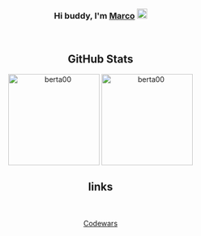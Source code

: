<div align="center">
<h3 align="center">
Hi buddy, I'm <a href="https://www.instagram.com/marcobertagnolli/" target="_blank" rel="noreferrer">Marco</a>      <img style="height:20px;" src="https://external-content.duckduckgo.com/iu/?u=https%3A%2F%2Fmedia.tenor.com%2Fimages%2F30169e4a670daf12443df7d2dd140176%2Ftenor.gif&f=1&nofb=1">
</h3>

<br>

## GitHub Stats 

<p align="center">
<img height="180em" src="https://github-readme-stats.vercel.app/api?username=berta00&hide_border=true&count_private=true&show_icons=true&theme=ayu-mirage" alt="berta00" align = "center"/>
<img height=180em" src="https://github-readme-stats.vercel.app/api/top-langs?username=berta00&show_icons=true&locale=en&layout=compact&hide_border=true&theme=ayu-mirage" alt="berta00" align = "center"/>

## links
<br>
<a href="https://www.codewars.com/users/s3rgi0s"><br>Codewars</a>
</p>
